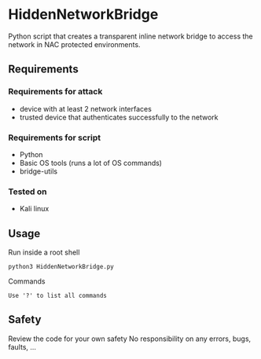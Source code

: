 # HiddenNetworkBridge

Python script that creates a transparent inline network bridge to access the network in NAC protected environments. 

## Requirements

### Requirements for attack

- device with at least 2 network interfaces
- trusted device that authenticates successfully to the network

### Requirements for script

- Python
- Basic OS tools (runs a lot of OS commands)
- bridge-utils

### Tested on

- Kali linux


## Usage

Run inside a root shell

	python3 HiddenNetworkBridge.py

Commands

	Use '?' to list all commands


## Safety

Review the code for your own safety
No responsibility on any errors, bugs, faults, ...